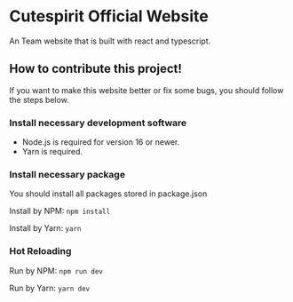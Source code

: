 #   Cutespirit Official Website
An Team website that is built with react and typescript.

## How to contribute this project!
If you want to make this website better or fix some bugs, you should follow the steps below.

### Install necessary development software
- Node.js is required for version 16 or newer.
- Yarn is required.

### Install necessary package
You should install all packages stored in package.json

Install by NPM: ```npm install```

Install by Yarn: ```yarn```

### Hot Reloading
Run by NPM: ```npm run dev```

Run by Yarn: ```yarn dev```
